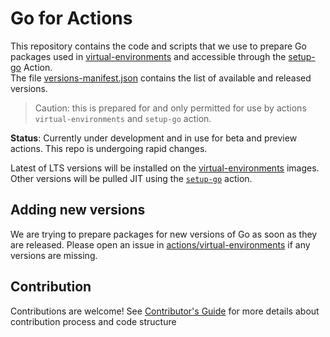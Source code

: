 # Go for Actions
This repository contains the code and scripts that we use to prepare Go packages used in [virtual-environments](https://github.com/actions/virtual-environments) and accessible through the [setup-go](https://github.com/actions/setup-go) Action.  
The file [versions-manifest.json](./versions-manifest.json) contains the list of available and released versions.  

> Caution: this is prepared for and only permitted for use by actions `virtual-environments` and `setup-go` action.

**Status**: Currently under development and in use for beta and preview actions.  This repo is undergoing rapid changes.

Latest of LTS versions will be installed on the [virtual-environments](https://github.com/actions/virtual-environments) images. Other versions will be pulled JIT using the [`setup-go`](https://github.com/actions/setup-go) action.

## Adding new versions
We are trying to prepare packages for new versions of Go as soon as they are released. Please open an issue in [actions/virtual-environments](https://github.com/actions/virtual-environments) if any versions are missing.

## Contribution
Contributions are welcome! See [Contributor's Guide](./CONTRIBUTING.md) for more details about contribution process and code structure
